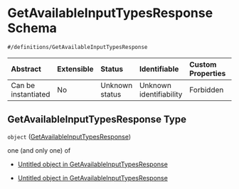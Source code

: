 # GetAvailableInputTypesResponse Schema

```txt
#/definitions/GetAvailableInputTypesResponse
```



| Abstract            | Extensible | Status         | Identifiable            | Custom Properties | Additional Properties | Access Restrictions | Defined In                                                                                                                  |
| :------------------ | :--------- | :------------- | :---------------------- | :---------------- | :-------------------- | :------------------ | :-------------------------------------------------------------------------------------------------------------------------- |
| Can be instantiated | No         | Unknown status | Unknown identifiability | Forbidden         | Allowed               | none                | [response.getAvailableInputTypes.schema.json](../../out/response.getAvailableInputTypes.schema.json "open original schema") |

## GetAvailableInputTypesResponse Type

`object` ([GetAvailableInputTypesResponse](response-1.md))

one (and only one) of

*   [Untitled object in GetAvailableInputTypesResponse](response-1-oneof-0.md "check type definition")

*   [Untitled object in GetAvailableInputTypesResponse](response-1-oneof-1.md "check type definition")
